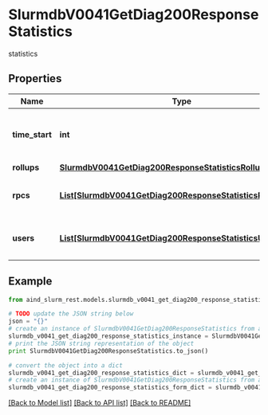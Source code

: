 # SlurmdbV0041GetDiag200ResponseStatistics

statistics

## Properties

Name | Type | Description | Notes
------------ | ------------- | ------------- | -------------
**time_start** | **int** | When data collection started (UNIX timestamp) | [optional] 
**rollups** | [**SlurmdbV0041GetDiag200ResponseStatisticsRollups**](SlurmdbV0041GetDiag200ResponseStatisticsRollups.md) |  | [optional] 
**rpcs** | [**List[SlurmdbV0041GetDiag200ResponseStatisticsRPCsInner]**](SlurmdbV0041GetDiag200ResponseStatisticsRPCsInner.md) | List of RPCs sent to the slurmdbd | [optional] 
**users** | [**List[SlurmdbV0041GetDiag200ResponseStatisticsUsersInner]**](SlurmdbV0041GetDiag200ResponseStatisticsUsersInner.md) | List of users that issued RPCs | [optional] 

## Example

```python
from aind_slurm_rest.models.slurmdb_v0041_get_diag200_response_statistics import SlurmdbV0041GetDiag200ResponseStatistics

# TODO update the JSON string below
json = "{}"
# create an instance of SlurmdbV0041GetDiag200ResponseStatistics from a JSON string
slurmdb_v0041_get_diag200_response_statistics_instance = SlurmdbV0041GetDiag200ResponseStatistics.from_json(json)
# print the JSON string representation of the object
print SlurmdbV0041GetDiag200ResponseStatistics.to_json()

# convert the object into a dict
slurmdb_v0041_get_diag200_response_statistics_dict = slurmdb_v0041_get_diag200_response_statistics_instance.to_dict()
# create an instance of SlurmdbV0041GetDiag200ResponseStatistics from a dict
slurmdb_v0041_get_diag200_response_statistics_form_dict = slurmdb_v0041_get_diag200_response_statistics.from_dict(slurmdb_v0041_get_diag200_response_statistics_dict)
```
[[Back to Model list]](../README.md#documentation-for-models) [[Back to API list]](../README.md#documentation-for-api-endpoints) [[Back to README]](../README.md)


